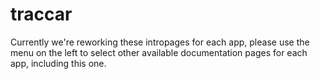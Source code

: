 # traccar

Currently we're reworking these intropages for each app, please use the menu on the left to select other available documentation pages for each app, including this one.
